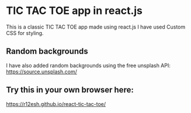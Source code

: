 # TIC TAC TOE app in react.js
This is a classic TIC TAC TOE app made using react.js
I have used Custom CSS for styling.

## Random backgrounds
I have also added random backgrounds using the free unsplash API: https://source.unsplash.com/

## Try this in your own browser here:
https://r12esh.github.io/react-tic-tac-toe/
